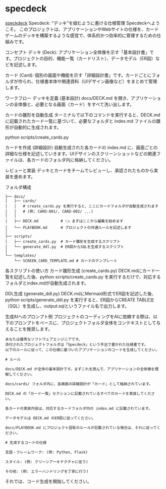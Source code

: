 # specdeck
[speckdeck](./specdeck.png)
Specdeck: "デッキ"を組むように書ける仕様管理
Specdeckへようこそ。
このプロジェクトは、アプリケーションやWebサイトの仕様を、カードゲームのデッキを構築するような感覚で、体系的かつ効率的に管理するための仕組みです。

コンセプト
デッキ (Deck): アプリケーション全体像を示す「基本設計書」です。プロジェクトの目的、機能一覧（カードリスト）、データモデル（ER図）などを記述します。

カード (Card): 個別の画面や機能を示す「詳細設計書」です。カードごとにフォルダが作られ、仕様書本体や関連資料（UIデザイン画像など）をまとめて管理します。

ワークフロー
デッキを定義 (基本設計)
docs/DECK.md を開き、アプリケーションの全体像と、必要となる画面（カード）をすべて洗い出します。

カードの雛形を自動生成
ターミナルで以下のコマンドを実行すると、DECK.mdに記載されたカード一覧に基づいて、必要なフォルダと index.md ファイルの雛形が自動的に生成されます。

python scripts/create_cards.py

カードを作成 (詳細設計)
自動生成された各カードの index.md に、画面ごとの詳細な仕様を記述していきます。UIデザインのスクリーンショットなどの関連ファイルは、各カードのフォルダ内に格納してください。

レビューと実装
デッキとカードをチームでレビューし、承認されたものから実装を進めます。

フォルダ構成
```.
├── docs/
│   ├── cards/
│   │   # create_cards.py を実行すると、ここにカードフォルダが自動生成されます
│   │   # (例: CARD-001/, CARD-002/ ...)
│   │
│   ├── DECK.md          # 👈 まずはここから編集を始めます
│   └── PLAYBOOK.md      # プロジェクトの共通ルールを記述します
│
├── scripts/
│   ├── create_cards.py  # カード雛形を生成するスクリプト
│   └── generate_ddl.py  # ER図からSQLを生成するスクリプト
│
└── templates/
    └── SCREEN_CARD_TEMPLATE.md # カードのテンプレート
```

各スクリプトの使い方
カード雛形生成 (create_cards.py)
DECK.mdにカード一覧を記述した後、python scripts/create_cards.py を実行するだけで、対応するフォルダとindex.mdが自動生成されます。

DDL生成 (generate_ddl.py)
DECK.mdにMermaid形式でER図を記述した後、python scripts/generate_ddl.py を実行すると、ER図からCREATE TABLE文（SQL）を生成し、output.sqlというファイル名で出力します。

生成AIへのプロンプト例
プロジェクトのコーディングをAIに依頼する際は、以下のプロンプトをベースに、プロジェクトフォルダ全体をコンテキストとして与えることを推奨します。

```
あなたは優秀なソフトウェアエンジニアです。
添付されたプロジェクトフォルダは「Specdeck」という手法で書かれた仕様書です。
以下のルールに従って、この仕様に基づいたアプリケーションのコードを生成してください。

# ルール

docs/DECK.md が全体の基本設計です。まずこれを読んで、アプリケーションの全体像を理解してください。

docs/cards/ フォルダ内に、各画面の詳細設計が「カード」として格納されています。

DECK.md の「カード一覧」セクションに記載されているすべてのカードを実装してください。

各カードの実装内容は、対応するカードフォルダ内の index.md に記載されています。

データモデルは DECK.md のER図に従ってください。

docs/PLAYBOOK.md にプロジェクト固有のルールが記載されている場合は、それに従ってください。

# 生成するコードの仕様

言語・フレームワーク: (例: Python, Flask)

スタイル: (例: クリーンアーキテクチャに従う)

その他: (例: エラーハンドリングを丁寧に行う)
```
それでは、コード生成を開始してください。
